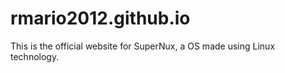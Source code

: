 # rmario2012.github.io
This is the official website for SuperNux, a OS made using Linux technology.
